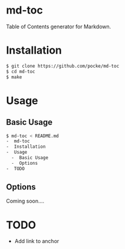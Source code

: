 # md-toc

Table of Contents generator for Markdown.


# Installation

```sh
$ git clone https://github.com/pocke/md-toc
$ cd md-toc
$ make
```

# Usage

## Basic Usage

```sh
$ md-toc < README.md
-  md-toc
-  Installation
-  Usage
  -  Basic Usage
  -  Options
-  TODO
```

## Options

Coming soon....

# TODO

- Add link to anchor
